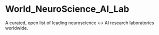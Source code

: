 # World_NeuroScience_AI_Lab
A curated, open list of leading neuroscience ↔️ AI research laboratories worldwide.
